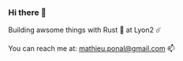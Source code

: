 ### Hi there 👋

Building awsome things with Rust 🦀 at Lyon2 ☄️

You can reach me at: mathieu.ponal@gmail.com 📫
